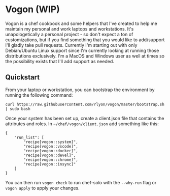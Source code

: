 # Vogon (WIP)

Vogon is a chef cookbook and some helpers that I've created to help me maintain my personal and work laptops and workstations.  It's unapologetically a personal project - so don't expect a ton of customizations, but if you find something that you would like to add/support I'll gladly take pull requests.  Currently I'm starting out with only Debian/Ubuntu Linux support since I'm currently looking at running those distributions exclusively.  I'm a MacOS and Windows user as well at times so the possibility exists that I'll add support as needed. 

## Quickstart

From your laptop or workstation, you can bootstrap the environment by running the following command:

```
curl https://raw.githubusercontent.com/rlyon/vogon/master/bootstrap.sh | sudo bash
```

Once your system has been set up, create a client.json file that contains the attributes and roles.  In `~/chef/vogon/client.json` add something like this:

```
{
    "run_list": [
        "recipe[vogon::system]",
        "recipe[vogon::vscode]",
        "recipe[vogon::docker]",
        "recipe[vogon::devel]",
        "recipe[vogon::chrome]",
        "recipe[vogon::insync]"
    ]
}
```

You can then run `vogon check` to run chef-solo with the `--why-run` flag or `vogon apply` to apply your changes.